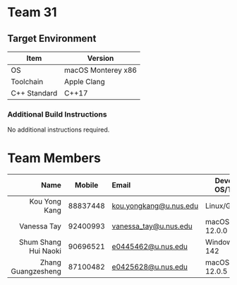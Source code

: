# Team 31

## Target Environment

Item | Version
-|-
OS | macOS Monterey x86
Toolchain | Apple Clang
C++ Standard | C++17

### Additional Build Instructions

No additional instructions required.

# Team Members

Name | Mobile | Email | Development OS/Toolchain
-:|:-:|:-|-|
Kou Yong Kang | 88837448 | kou.yongkang@u.nus.edu | Linux/GCC 11.2.0
Vanessa Tay | 92400993 | vanessa_tay@u.nus.edu | macOS/AppleClang 12.0.0
Shum Shang Hui Naoki | 90696521 | e0445462@u.nus.edu | Windows/MSVC 142
Zhang Guangzesheng | 87100482 | e0425628@u.nus.edu | macOS/AppleClang 12.0.5
